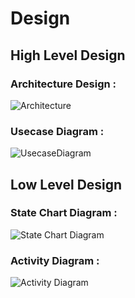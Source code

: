 # Design

## High Level Design 
### Architecture Design :
![Architecture](https://github.com/Pritesh51199/miniproject/blob/main/2_Design/Architectural%20Design.png)

### Usecase Diagram :
![UsecaseDiagram](https://github.com/Pritesh51199/miniproject/blob/main/2_Design/Use%20Case%20Diagram.png)

## Low Level Design 
### State Chart Diagram :
![State Chart Diagram]()

### Activity Diagram :
![Activity Diagram](https://github.com/Pritesh51199/miniproject/blob/main/2_Design/Activity%20Diagram.png)

